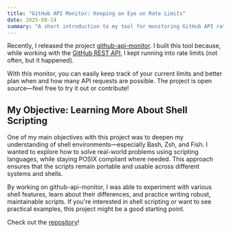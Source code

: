 ```yaml
---
title: "GitHub API Monitor: Keeping an Eye on Rate Limits"
date: 2025-09-14
summary: "A short introduction to my tool for monitoring GitHub API rate limits."
---
```


Recently, I released the project [github-api-monitor](https://github.com/simonneutert/github-api-monitor). I built this tool because, while working with the [GitHub REST API](https://docs.github.com/en/rest/using-the-rest-api/rate-limits-for-the-rest-api?apiVersion=2022-11-28), I kept running into rate limits (not often, but it happened).

With this monitor, you can easily keep track of your current limits and better plan when and how many API requests are possible. The project is open source—feel free to try it out or contribute!


## My Objective: Learning More About Shell Scripting

One of my main objectives with this project was to deepen my understanding of shell environments—especially Bash, Zsh, and Fish. I wanted to explore how to solve real-world problems using scripting languages, while staying POSIX compliant where needed. This approach ensures that the scripts remain portable and usable across different systems and shells.

By working on github-api-monitor, I was able to experiment with various shell features, learn about their differences, and practice writing robust, maintainable scripts. If you're interested in shell scripting or want to see practical examples, this project might be a good starting point.

Check out the [repository](https://github.com/simonneutert/github-api-monitor)!
